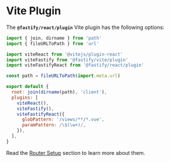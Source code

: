 # Vite Plugin

The **`@fastify/react/plugin`** Vite plugin has the following options:

```js {14-15}
import { join, dirname } from 'path'
import { fileURLToPath } from 'url'

import viteReact from '@vitejs/plugin-react'
import viteFastify from '@fastify/vite/plugin'
import viteFastifyReact from '@fastify/react/plugin'

const path = fileURLToPath(import.meta.url)

export default {
  root: join(dirname(path), 'client'),
  plugins: [
    viteReact(),
    viteFastify(),
    viteFastifyReact({
      globPattern: '/views/**/*.vue',
      paramPattern: /\$(\w+)/,
    }),
  ],
}
```

Read the [Router Setup](/react/router-setup) section to learn more about them.